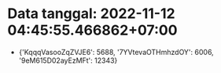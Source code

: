 # Data tanggal: 2022-11-12 04:45:55.466862+07:00

* {'KqqqVasooZqZVJE6': 5688, '7YVtevaOTHmhzdOY': 6006, '9eM615D02ayEzMFt': 12343}
